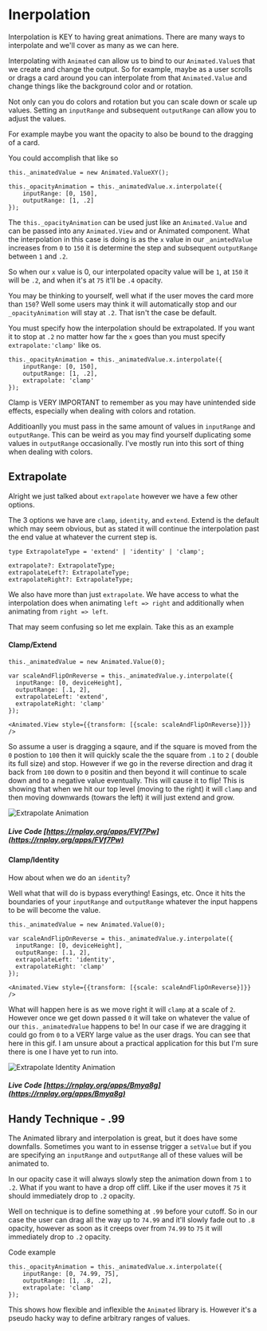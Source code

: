 # Inerpolation

Interpolation is KEY to having great animations. There are many ways to interpolate and we'll cover as many as we can here.

Interpolating with `Animated` can allow us to bind to our `Animated.Value`s that we create and change the output. So for example, maybe as a user scrolls or drags a card around you can interpolate from that `Animated.Value` and change things like the background color and or rotation.

Not only can you do colors and rotation but you can scale down or scale up values. Setting an `inputRange` and subsequent `outputRange` can allow you to adjust the values.

For example maybe you want the opacity to also be bound to the dragging of a card.

You could accomplish that like so

```
this._animatedValue = new Animated.ValueXY();

this._opacityAnimation = this._animatedValue.x.interpolate({
	inputRange: [0, 150],
	outputRange: [1, .2]
});
```

The `this._opacityAnimation` can be used just like an `Animated.Value` and can be passed into any `Animated.View` and or Animated component. What the interpolation in this case is doing is as the `x` value in our `_animtedValue` increases from `0` to `150` it is determine the step and subsequent `outputRange` between `1` and `.2`.

So when our `x` value is 0, our interpolated opacity value will be `1`, at `150` it will be `.2`, and when it's at `75` it'll be `.4` opacity.

You may be thinking to yourself, well what if the user moves the card more than `150`? Well some users may think it will automatically stop and our `_opacityAnimation` will stay at `.2`. That isn't the case be default.

You must specify how the interpolation should be extrapolated. If you want it to stop at `.2` no matter how far the `x` goes than you must specify `extrapolate:'clamp'` like os.

```
this._opacityAnimation = this._animatedValue.x.interpolate({
	inputRange: [0, 150],
	outputRange: [1, .2],
	extrapolate: 'clamp'
});
```

Clamp is VERY IMPORTANT to remember as you may have unintended side effects, especially when dealing with colors and rotation.

Additioanlly you must pass in the same amount of values in `inputRange` and `outputRange`. This can be weird as you may find yourself duplicating some values in `outputRange` occasionally. I've mostly run into this sort of thing when dealing with colors.

## Extrapolate

Alright we just talked about `extrapolate` however we have a few other options.

The 3 options we have are `clamp`, `identity`, and `extend`. Extend is the default which may seem obvious, but as stated it will continue the interpolation past the end value at whatever the current step is.

```
type ExtrapolateType = 'extend' | 'identity' | 'clamp';

extrapolate?: ExtrapolateType;
extrapolateLeft?: ExtrapolateType;
extrapolateRight?: ExtrapolateType;
```

We also have more than just `extrapolate`. We have access to what the interpolation does when animating `left => right` and additionally when animating from `right => left`.

That may seem confusing so let me explain. Take this as an example

#### Clamp/Extend

```
this._animatedValue = new Animated.Value(0);

var scaleAndFlipOnReverse = this._animatedValue.y.interpolate({
  inputRange: [0, deviceHeight],
  outputRange: [.1, 2],
  extrapolateLeft: 'extend',
  extrapolateRight: 'clamp'
});

<Animated.View style={{transform: [{scale: scaleAndFlipOnReverse}]}} />
```

So assume a user is dragging a sqaure, and if the square is moved from the `0` postion to `100` then it will quickly scale the the square from `.1` to `2` ( double its full size) and stop.
However if we go in the reverse direction and drag it back from `100` down to `0` positin and then beyond it will continue to scale down and to a negative value eventually.
This will cause it to flip! This is showing that when we hit our top level (moving to the right) it will `clamp` and then moving downwards (towars the left) it will just extend and grow.

![Extrapolate Animation](images/ExtrapolateAnimation.gif)

##### Live Code [https://rnplay.org/apps/FVf7Pw](https://rnplay.org/apps/FVf7Pw)

#### Clamp/Identity

How about when we do an `identity`? 

Well what that will do is bypass everything! Easings, etc. Once it hits the boundaries of your `inputRange` and `outputRange` whatever the input happens to be will become the value.

```
this._animatedValue = new Animated.Value(0);

var scaleAndFlipOnReverse = this._animatedValue.y.interpolate({
  inputRange: [0, deviceHeight],
  outputRange: [.1, 2],
  extrapolateLeft: 'identity',
  extrapolateRight: 'clamp'
});

<Animated.View style={{transform: [{scale: scaleAndFlipOnReverse}]}} />
```

What will happen here is as we move right it will `clamp` at a scale of `2`. However once we get down passed `0` it will take on whatever the value of our `this._animatedValue` happens to be! In our case if we are dragging it could go from `0` to a VERY large value as the user drags. You can see that here in this gif. I am unsure about a practical application for this but I'm sure there is one I have yet to run into.

![Extrapolate Identity Animation](images/ExtrapolateIdentityAnimation.gif)

##### Live Code [https://rnplay.org/apps/Bmya8g](https://rnplay.org/apps/Bmya8g)




## Handy Technique - .99

The Animated library and interpolation is great, but it does have some downfalls. Sometimes you want to in essense trigger a `setValue` but if you are specifying an `inputRange` and `outputRange` all of these values will be animated to. 

In our opacity case it will always slowly step the animation down from `1` to `.2`. What if you want to have a drop off cliff. Like if the user moves it `75` it should immediately drop to `.2` opacity. 

Well on technique is to define something at `.99` before your cutoff. So in our case the user can drag all the way up to `74.99` and it'll slowly fade out to `.8` opacity, however as soon as it creeps over from `74.99` to `75` it will immediately drop to `.2` opacity.

Code example 

```
this._opacityAnimation = this._animatedValue.x.interpolate({
	inputRange: [0, 74.99, 75],
	outputRange: [1, .8, .2],
	extrapolate: 'clamp'
});
```

This shows how flexible and inflexible the `Animated` library is. However it's a pseudo hacky way to define arbitrary ranges of values.